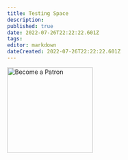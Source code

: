 ```yaml
---
title: Testing Space
description: 
published: true
date: 2022-07-26T22:22:22.601Z
tags: 
editor: markdown
dateCreated: 2022-07-26T22:22:22.601Z
---
```


<a href="https://patreon.com/nate1280" title="Become a Patron" class="ml-3"><img src="/_assets/img/donate_patreon.png" alt="Become a Patron" style="width: 200px;"></a>